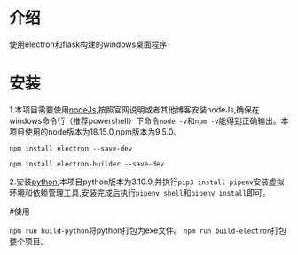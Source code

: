 # 介绍
使用electron和flask构建的windows桌面程序

# 安装

1.本项目需要使用[nodeJs](https://nodejs.org/zh-cn),按照官网说明或者其他博客安装nodeJs,确保在windows命令行（推荐powershell）下命令`node -v`和`npm -v`能得到正确输出。本项目使用的node版本为18.15.0,npm版本为9.5.0。

```
npm install electron --save-dev

npm install electron-builder --save-dev

```
2.安装[python](https://www.python.org/),本项目python版本为3.10.9,并执行`pip3 install pipenv`安装虚拟环境和依赖管理工具,安装完成后执行`pipenv shell`和`pipenv install`即可。


#使用

`npm run build-python`将python打包为exe文件。
`npm run build-electron`打包整个项目。
